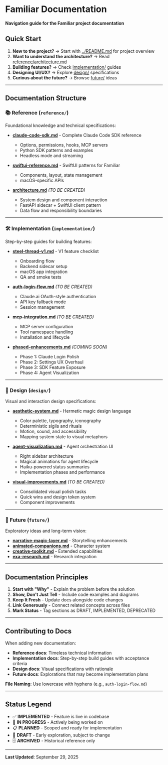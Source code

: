# Familiar Documentation

**Navigation guide for the Familiar project documentation**

## Quick Start

1. **New to the project?** → Start with [../README.md](../README.md) for project overview
2. **Want to understand the architecture?** → Read [reference/architecture.md](reference/architecture.md)
3. **Building features?** → Check [implementation/](implementation/) guides
4. **Designing UI/UX?** → Explore [design/](design/) specifications
5. **Curious about the future?** → Browse [future/](future/) ideas

---

## Documentation Structure

### 📚 Reference (`reference/`)

Foundational knowledge and technical specifications:

- **[claude-code-sdk.md](reference/claude-code-sdk.md)** - Complete Claude Code SDK reference
  - Options, permissions, hooks, MCP servers
  - Python SDK patterns and examples
  - Headless mode and streaming

- **[swiftui-reference.md](reference/swiftui-reference.md)** - SwiftUI patterns for Familiar
  - Components, layout, state management
  - macOS-specific APIs

- **[architecture.md](reference/architecture.md)** *(TO BE CREATED)*
  - System design and component interaction
  - FastAPI sidecar + SwiftUI client pattern
  - Data flow and responsibility boundaries

---

### 🛠️ Implementation (`implementation/`)

Step-by-step guides for building features:

- **[steel-thread-v1.md](implementation/steel-thread-v1.md)** - V1 feature checklist
  - Onboarding flow
  - Backend sidecar setup
  - macOS app integration
  - QA and smoke tests

- **[auth-login-flow.md](implementation/auth-login-flow.md)** *(TO BE CREATED)*
  - Claude.ai OAuth-style authentication
  - API key fallback mode
  - Session management

- **[mcp-integration.md](implementation/mcp-integration.md)** *(TO BE CREATED)*
  - MCP server configuration
  - Tool namespace handling
  - Installation and lifecycle

- **[phased-enhancements.md](implementation/phased-enhancements.md)** *(COMING SOON)*
  - Phase 1: Claude Login Polish
  - Phase 2: Settings UX Overhaul
  - Phase 3: SDK Feature Exposure
  - Phase 4: Agent Visualization

---

### 🎨 Design (`design/`)

Visual and interaction design specifications:

- **[aesthetic-system.md](design/aesthetic-system.md)** - Hermetic magic design language
  - Color palette, typography, iconography
  - Deterministic sigils and rituals
  - Motion, sound, and accessibility
  - Mapping system state to visual metaphors

- **[agent-visualization.md](design/agent-visualization.md)** - Agent orchestration UI
  - Right sidebar architecture
  - Magical animations for agent lifecycle
  - Haiku-powered status summaries
  - Implementation phases and performance

- **[visual-improvements.md](design/visual-improvements.md)** *(TO BE CREATED)*
  - Consolidated visual polish tasks
  - Quick wins and design token system
  - Component improvements

---

### 🚀 Future (`future/`)

Exploratory ideas and long-term vision:

- **[narrative-magic-layer.md](future/narrative-magic-layer.md)** - Storytelling enhancements
- **[animated-companions.md](future/animated-familiar-companions.md)** - Character system
- **[creative-toolkit.md](future/creative-toolkit-magic.md)** - Extended capabilities
- **[exa-research.md](future/exa-research-integration.md)** - Research integration

---

## Documentation Principles

1. **Start with "Why"** - Explain the problem before the solution
2. **Show, Don't Just Tell** - Include code examples and diagrams
3. **Keep It Fresh** - Update docs alongside code changes
4. **Link Generously** - Connect related concepts across files
5. **Mark Status** - Tag sections as DRAFT, IMPLEMENTED, DEPRECATED

---

## Contributing to Docs

When adding new documentation:

- **Reference docs**: Timeless technical information
- **Implementation docs**: Step-by-step build guides with acceptance criteria
- **Design docs**: Visual specifications with rationale
- **Future docs**: Explorations that may become implementation plans

**File Naming**: Use lowercase with hyphens (e.g., `auth-login-flow.md`)

---

## Status Legend

- ✅ **IMPLEMENTED** - Feature is live in codebase
- 🚧 **IN PROGRESS** - Actively being worked on
- 📋 **PLANNED** - Scoped and ready for implementation
- 💭 **DRAFT** - Early exploration, subject to change
- 🗄️ **ARCHIVED** - Historical reference only

---

**Last Updated**: September 29, 2025